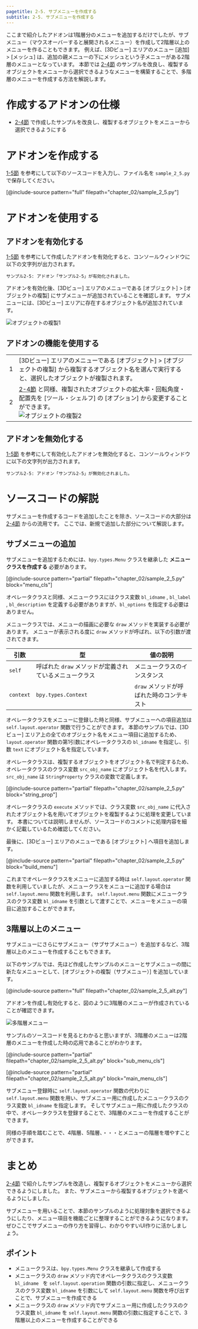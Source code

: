 ```yaml
---
pagetitle: 2-5. サブメニューを作成する
subtitle: 2-5. サブメニューを作成する
---
```


ここまで紹介したアドオンは1階層分のメニューを追加するだけでしたが、サブメニュー（マウスオーバーすると展開されるメニュー）を作成して2階層以上のメニューを作ることもできます。
例えば、[3Dビュー] エリアのメニュー [追加] > [メッシュ] は、追加の親メニューの下にメッシュという子メニューがある2階層のメニューとなっています。
本節では [2-4節](04_Use_Property_on_Tool_Shelf_2.html) のサンプルを改良し、複製するオブジェクトをメニューから選択できるようなメニューを構築することで、多階層のメニューを作成する方法を解説します。


# 作成するアドオンの仕様

* [2-4節](04_Use_Property_on_Tool_Shelf_2.html) で作成したサンプルを改良し、複製するオブジェクトをメニューから選択できるようにする


# アドオンを作成する

[1-5節](../chapter_01/05_Install_own_Add-on.html) を参考にして以下のソースコードを入力し、ファイル名を `sample_2_5.py` で保存してください。

[@include-source pattern="full" filepath="chapter_02/sample_2_5.py"]


# アドオンを使用する


## アドオンを有効化する

[1-5節](../chapter_01/05_Install_own_Add-on.html) を参考にして作成したアドオンを有効化すると、コンソールウィンドウに以下の文字列が出力されます。

```
サンプル2-5: アドオン「サンプル2-5」が有効化されました。
```

アドオンを有効化後、[3Dビュー] エリアのメニューである [オブジェクト] > [オブジェクトの複製] にサブメニューが追加されていることを確認します。
サブメニューには、[3Dビュー] エリアに存在するオブジェクト名が追加されています。

![](../../images/chapter_02/05_Create_Sub-menu/use_add-on.png "オブジェクトの複製1")


## アドオンの機能を使用する

<div class="work"></div>

|||
|---|---|
|1|[3Dビュー] エリアのメニューである [オブジェクト] > [オブジェクトの複製] から複製するオブジェクト名を選んで実行すると、選択したオブジェクトが複製されます。|
|2|[2-4節](04_Use_Property_on_Tool_Shelf_2.html) と同様、複製されたオブジェクトの拡大率・回転角度・配置先を [ツール・シェルフ] の [オプション] から変更することができます。<br>![](../../images/chapter_02/05_Create_Sub-menu/use_add-on_2.png "オブジェクトの複製2")|


## アドオンを無効化する

[1-5節](../chapter_01/05_Install_own_Add-on.html) を参考にして有効化したアドオンを無効化すると、コンソールウィンドウに以下の文字列が出力されます。

```
サンプル2-5: アドオン「サンプル2-5」が無効化されました。
```


# ソースコードの解説

サブメニューを作成するコードを追加したことを除き、ソースコードの大部分は [2-4節](04_Use_Property_on_Tool_Shelf_2.html) からの流用です。
ここでは、新規で追加した部分について解説します。


## サブメニューの追加

サブメニューを追加するためには、`bpy.types.Menu` クラスを継承した **メニュークラスを作成する** 必要があります。

[@include-source pattern="partial" filepath="chapter_02/sample_2_5.py" block="menu_cls"]

オペレータクラスと同様、メニュークラスにはクラス変数 `bl_idname` , `bl_label` , `bl_description` を定義する必要がありますが、`bl_options` を指定する必要はありません。

メニュークラスでは、メニューの描画に必要な `draw` メソッドを実装する必要があります。
メニューが表示される度に `draw` メソッドが呼ばれ、以下の引数が渡されてきます。

|引数|型|値の説明|
|---|---|---|
|`self`|呼ばれた `draw` メソッドが定義されているメニュークラス|メニュークラスのインスタンス|
|`context`|`bpy.types.Context`|`draw` メソッドが呼ばれた時のコンテキスト|

オペレータクラスをメニューに登録した時と同様、サブメニューへの項目追加は `self.layout.operator` 関数で行うことができます。
本節のサンプルでは、[3Dビュー] エリア上の全てのオブジェクト名をメニュー項目に追加するため、`layout.operator` 関数の第1引数にオペレータクラスの `bl_idname` を指定し、引数 `text` にオブジェクト名を指定しています。

オペレータクラスは、複製するオブジェクトをオブジェクト名で判定するため、オペレータクラスのクラス変数 `src_obj_name` にオブジェクト名を代入します。
`src_obj_name` は `StringProperty` クラスの変数で定義します。

[@include-source pattern="partial" filepath="chapter_02/sample_2_5.py" block="string_prop"]

オペレータクラスの `execute` メソッドでは、クラス変数 `src_obj_name` に代入されたオブジェクト名を用いてオブジェクトを複製するように処理を変更しています。
本書については説明しませんが、ソースコードのコメントに処理内容を細かく記載しているため確認してください。

最後に、[3Dビュー] エリアのメニューである [オブジェクト] へ項目を追加します。

[@include-source pattern="partial" filepath="chapter_02/sample_2_5.py" block="build_menu"]

これまでオペレータクラスをメニューに追加する時は `self.layout.operator` 関数を利用していましたが、メニュークラスをメニューに追加する場合は `self.layout.menu` 関数を利用します。
`self.layout.menu` 関数にメニュークラスのクラス変数 `bl_idname` を引数として渡すことで、メニューをメニューの項目に追加することができます。


## 3階層以上のメニュー

サブメニューにさらにサブメニュー（サブサブメニュー）を追加するなど、3階層以上のメニューを作成することもできます。

以下のサンプルでは、先ほど作成したサンプルのメニューとサブメニューの間に新たなメニューとして、[オブジェクトの複製（サブメニュー）] を追加しています。

[@include-source pattern="full" filepath="chapter_02/sample_2_5_alt.py"]

アドオンを作成し有効化すると、図のように3階層のメニューが作成されていることが確認できます。

![](../../images/chapter_02/05_Create_Sub-menu/multilevel_menu.png "多階層メニュー")

サンプルのソースコードを見るとわかると思いますが、3階層のメニューは2階層のメニューを作成した時の応用であることがわかります。

[@include-source pattern="partial" filepath="chapter_02/sample_2_5_alt.py" block="sub_menu_cls"]

[@include-source pattern="partial" filepath="chapter_02/sample_2_5_alt.py" block="main_menu_cls"]

サブメニュー登録時に `self.layout.operator` 関数の代わりに `self.layout.menu` 関数を用い、サブメニュー用に作成したメニュークラスのクラス変数 `bl_idname` を指定します。
そしてサブメニュー用に作成したクラスの中で、オペレータクラスを登録することで、3階層のメニューを作成することができます。

同様の手順を踏むことで、4階層、5階層、・・・とメニューの階層を増やすことができます。


# まとめ

[2-4節](04_Use_Property_on_Tool_Shelf_2.html) で紹介したサンプルを改造し、複製するオブジェクトをメニューから選択できるようにしました。
また、サブメニューから複製するオブジェクトを選べるようにしました。

サブメニューを用いることで、本節のサンプルのように処理対象を選択できるようにしたり、メニュー項目を機能ごとに整理することができるようになります。
ぜひここでサブメニューの作り方を習得し、わかりやすいUI作りに活かしましょう。


## ポイント

* メニュークラスは、`bpy.types.Menu` クラスを継承して作成する
* メニュークラスの `draw` メソッド内でオペレータクラスのクラス変数 `bl_idname ` を `self.layout.operation` 関数の引数に指定し、メニュークラスのクラス変数 `bl_idname` を引数にして `self.layout.menu` 関数を呼び出すことで、サブメニューを作成できる
* メニュークラスの `draw` メソッド内でサブメニュー用に作成したクラスのクラス変数 `bl_idname` を `self.layout.menu` 関数の引数に指定することで、3階層以上のメニューを作成することができる
